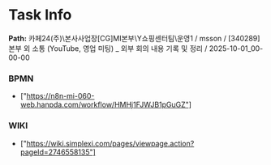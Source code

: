 # Task Info

**Path:** 카페24(주)\본사사업장\[CG]MI본부\Y쇼핑센터팀\운영1 / msson / [340289] 본부 외 소통 (YouTube, 영업 미팅) _ 외부 회의 내용 기록 및 정리 / 2025-10-01_00-00-00

### BPMN
- ["https://n8n-mi-060-web.hanpda.com/workflow/HMHj1FJWJB1pGuGZ"]

### WIKI
- ["https://wiki.simplexi.com/pages/viewpage.action?pageId=2746558135"]

